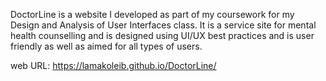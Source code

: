 DoctorLine is a website I developed as part of my coursework for my Design and Analysis of User Interfaces class. It is a service site for mental health counselling and is designed using UI/UX best practices and is user friendly as well as aimed for all types of users.

web URL: https://lamakoleib.github.io/DoctorLine/
